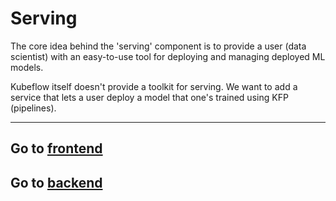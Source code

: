# Serving

The core idea behind the 'serving' component is to provide a user (data scientist) with an easy-to-use tool for deploying and managing deployed ML models.

Kubeflow itself doesn't provide a toolkit for serving. We want to add a service that lets a user deploy a model that one's trained using KFP (pipelines).

---

## Go to [frontend](./frontend/)

## Go to [backend](./backend/)
